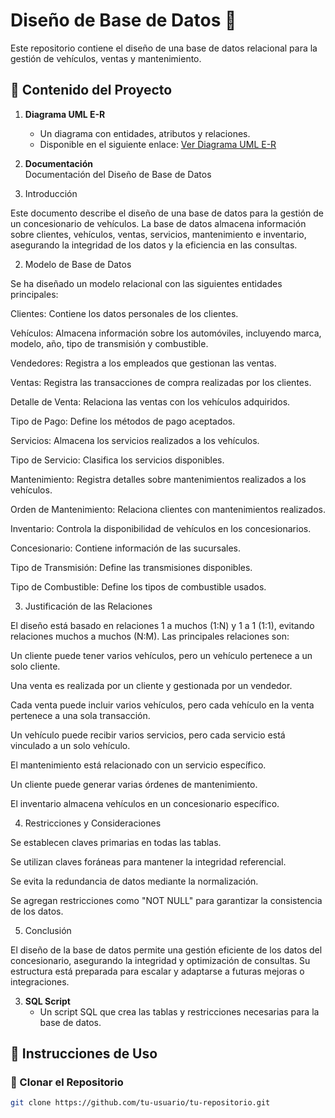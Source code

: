 # Diseño de Base de Datos 🚀

Este repositorio contiene el diseño de una base de datos relacional para la gestión de vehículos, ventas y mantenimiento.  

## 📌 Contenido del Proyecto

1. **Diagrama UML E-R**  
   - Un diagrama con entidades, atributos y relaciones.  
   - Disponible en el siguiente enlace: [Ver Diagrama UML E-R](TU_LINK_AQUI)

2. **Documentación**  
Documentación del Diseño de Base de Datos

1. Introducción

Este documento describe el diseño de una base de datos para la gestión de un concesionario de vehículos. La base de datos almacena información sobre clientes, vehículos, ventas, servicios, mantenimiento e inventario, asegurando la integridad de los datos y la eficiencia en las consultas.

2. Modelo de Base de Datos

Se ha diseñado un modelo relacional con las siguientes entidades principales:

Clientes: Contiene los datos personales de los clientes.

Vehículos: Almacena información sobre los automóviles, incluyendo marca, modelo, año, tipo de transmisión y combustible.

Vendedores: Registra a los empleados que gestionan las ventas.

Ventas: Registra las transacciones de compra realizadas por los clientes.

Detalle de Venta: Relaciona las ventas con los vehículos adquiridos.

Tipo de Pago: Define los métodos de pago aceptados.

Servicios: Almacena los servicios realizados a los vehículos.

Tipo de Servicio: Clasifica los servicios disponibles.

Mantenimiento: Registra detalles sobre mantenimientos realizados a los vehículos.

Orden de Mantenimiento: Relaciona clientes con mantenimientos realizados.

Inventario: Controla la disponibilidad de vehículos en los concesionarios.

Concesionario: Contiene información de las sucursales.

Tipo de Transmisión: Define las transmisiones disponibles.

Tipo de Combustible: Define los tipos de combustible usados.

3. Justificación de las Relaciones

El diseño está basado en relaciones 1 a muchos (1:N) y 1 a 1 (1:1), evitando relaciones muchos a muchos (N:M). Las principales relaciones son:

Un cliente puede tener varios vehículos, pero un vehículo pertenece a un solo cliente.

Una venta es realizada por un cliente y gestionada por un vendedor.

Cada venta puede incluir varios vehículos, pero cada vehículo en la venta pertenece a una sola transacción.

Un vehículo puede recibir varios servicios, pero cada servicio está vinculado a un solo vehículo.

El mantenimiento está relacionado con un servicio específico.

Un cliente puede generar varias órdenes de mantenimiento.

El inventario almacena vehículos en un concesionario específico.

4. Restricciones y Consideraciones

Se establecen claves primarias en todas las tablas.

Se utilizan claves foráneas para mantener la integridad referencial.

Se evita la redundancia de datos mediante la normalización.

Se agregan restricciones como "NOT NULL" para garantizar la consistencia de los datos.

5. Conclusión

El diseño de la base de datos permite una gestión eficiente de los datos del concesionario, asegurando la integridad y optimización de consultas. Su estructura está preparada para escalar y adaptarse a futuras mejoras o integraciones.

3. **SQL Script**  
   - Un script SQL que crea las tablas y restricciones necesarias para la base de datos.  

## 🚀 Instrucciones de Uso

### 📌 Clonar el Repositorio  
```bash
git clone https://github.com/tu-usuario/tu-repositorio.git
